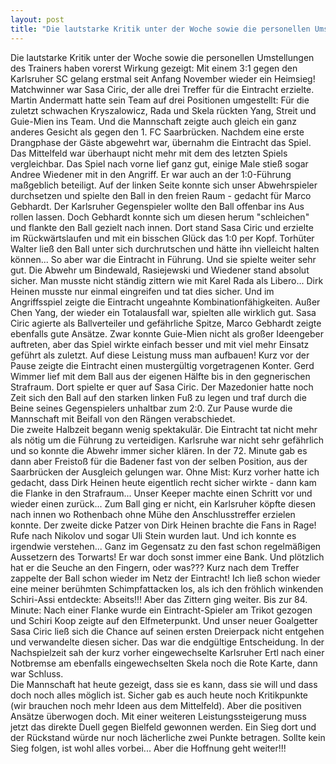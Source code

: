 ```yaml
---
layout: post
title: "Die lautstarke Kritik unter der Woche sowie die personellen Umstellungen des Trainers haben vorerst Wirkung gezeigt: Mit einem 3:1 gegen den Karlsruher SC gelang erstmal seit Anfang November wieder ein Heimsieg!"
---
```


Die lautstarke Kritik unter der Woche sowie die personellen Umstellungen des Trainers haben vorerst Wirkung gezeigt: Mit einem 3:1 gegen den Karlsruher SC gelang erstmal seit Anfang November wieder ein Heimsieg! Matchwinner war Sasa Ciric, der alle drei Treffer für die Eintracht erzielte.  
Martin Andermatt hatte sein Team auf drei Positionen umgestellt: Für die zuletzt schwachen Kryszalowicz, Rada und Skela rückten Yang, Streit und Guie-Mien ins Team. Und die Mannschaft zeigte auch gleich ein ganz anderes Gesicht als gegen den 1. FC Saarbrücken. Nachdem eine erste Drangphase der Gäste abgewehrt war, übernahm die Eintracht das Spiel. Das Mittelfeld war überhaupt nicht mehr mit dem des letzten Spiels vergleichbar. Das Spiel nach vorne lief ganz gut, einige Male stieß sogar Andree Wiedener mit in den Angriff. Er war auch an der 1:0-Führung maßgeblich beteiligt. Auf der linken Seite konnte sich unser Abwehrspieler durchsetzen und spielte den Ball in den freien Raum - gedacht für Marco Gebhardt. Der Karlsruher Gegenspieler wollte den Ball offenbar ins Aus rollen lassen. Doch Gebhardt konnte sich um diesen herum "schleichen" und flankte den Ball gezielt nach innen. Dort stand Sasa Ciric und erzielte im Rückwärtslaufen und mit ein bisschen Glück das 1:0 per Kopf. Torhüter Walter ließ den Ball unter sich durchrutschen und hätte ihn vielleicht halten können... So aber war die Eintracht in Führung. Und sie spielte weiter sehr gut. Die Abwehr um Bindewald, Rasiejewski und Wiedener stand absolut sicher. Man musste nicht ständig zittern wie mit Karel Rada als Libero... Dirk Heinen musste nur einmal eingreifen und tat dies sicher. Und im Angriffsspiel zeigte die Eintracht ungeahnte Kombinationfähigkeiten. Außer Chen Yang, der wieder ein Totalausfall war, spielten alle wirklich gut. Sasa Ciric agierte als Ballverteiler und gefährliche Spitze, Marco Gebhardt zeigte ebenfalls gute Ansätze. Zwar konnte Guie-Mien nicht als großer Ideengeber auftreten, aber das Spiel wirkte einfach besser und mit viel mehr Einsatz geführt als zuletzt. Auf diese Leistung muss man aufbauen! Kurz vor der Pause zeigte die Eintracht einen mustergültig vorgetragenen Konter. Gerd Wimmer lief mit dem Ball aus der eigenen Hälfte bis in den gegnerischen Strafraum. Dort spielte er quer auf Sasa Ciric. Der Mazedonier hatte noch Zeit sich den Ball auf den starken linken Fuß zu legen und traf durch die Beine seines Gegenspielers unhaltbar zum 2:0. Zur Pause wurde die Mannschaft mit Beifall von den Rängen verabschiedet.  
Die zweite Halbzeit begann wenig spektakulär. Die Eintracht tat nicht mehr als nötig um die Führung zu verteidigen. Karlsruhe war nicht sehr gefährlich und so konnte die Abwehr immer sicher klären. In der 72. Minute gab es dann aber Freistoß für die Badener fast von der selben Position, aus der Saarbrücken der Ausgleich gelungen war. Ohne Mist: Kurz vorher hatte ich gedacht, dass Dirk Heinen heute eigentlich recht sicher wirkte - dann kam die Flanke in den Strafraum... Unser Keeper machte einen Schritt vor und wieder einen zurück... Zum Ball ging er nicht, ein Karlsruher köpfte diesen nach innen wo Rothenbach ohne Mühe den Anschlusstreffer erzielen konnte. Der zweite dicke Patzer von Dirk Heinen brachte die Fans in Rage! Rufe nach Nikolov und sogar Uli Stein wurden laut. Und ich konnte es irgendwie verstehen... Ganz im Gegensatz zu den fast schon regelmäßigen Aussetzern des Torwarts! Er war doch sonst immer eine Bank. Und plötzlich hat er die Seuche an den Fingern, oder was??? Kurz nach dem Treffer zappelte der Ball schon wieder im Netz der Eintracht! Ich ließ schon wieder eine meiner berühmten Schimpfattacken los, als ich den fröhlich winkenden Schiri-Assi entdeckte: Abseits!!! Aber das Zittern ging weiter. Bis zur 84. Minute: Nach einer Flanke wurde ein Eintracht-Spieler am Trikot gezogen und Schiri Koop zeigte auf den Elfmeterpunkt. Und unser neuer Goalgetter Sasa Ciric ließ sich die Chance auf seinen ersten Dreierpack nicht entgehen und verwandelte diesen sicher. Das war die endgültige Entscheidung. In der Nachspielzeit sah der kurz vorher eingewechselte Karlsruher Ertl nach einer Notbremse am ebenfalls eingewechselten Skela noch die Rote Karte, dann war Schluss.  
Die Mannschaft hat heute gezeigt, dass sie es kann, dass sie will und dass doch noch alles möglich ist. Sicher gab es auch heute noch Kritikpunkte (wir brauchen noch mehr Ideen aus dem Mittelfeld). Aber die positiven Ansätze überwogen doch. Mit einer weiteren Leistungssteigerung muss jetzt das direkte Duell gegen Bielfeld gewonnen werden. Ein Sieg dort und der Rückstand würde nur noch lächerliche zwei Punkte betragen. Sollte kein Sieg folgen, ist wohl alles vorbei... Aber die Hoffnung geht weiter!!!
